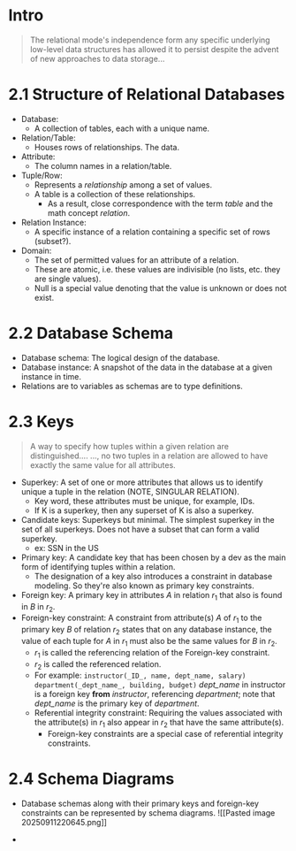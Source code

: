 # Intro
>The relational mode's independence form any specific underlying low-level data structures has allowed it to persist despite the advent of new approaches to data storage...
# 2.1 Structure of Relational Databases
- Database:
	-  A collection of tables, each with a unique name.
- Relation/Table:
	- Houses rows of relationships. The data.
- Attribute:
	- The column names in a relation/table.
- Tuple/Row:
	- Represents a *relationship* among a set of values.
	- A table is a collection of these relationships.
		- As a result, close correspondence with the term *table* and the math concept *relation*.
- Relation Instance:
	- A specific instance of a relation containing a specific set of rows (subset?).
- Domain:
	- The set of permitted values for an attribute of a relation.
	- These are atomic, i.e. these values are indivisible (no lists, etc. they are single values).
	- Null is a special value denoting that the value is unknown or does not exist.
# 2.2 Database Schema
- Database schema: The logical design of the database.
- Database instance: A snapshot of the data in the database at a given instance in time.
- Relations are to variables as schemas are to type definitions.
# 2.3 Keys
> A way to specify how tuples within a given relation are distinguished....
> ..., no two tuples in a relation are allowed to have exactly the same value for all attributes.
- Superkey: A set of one or more attributes that allows us to identify unique a tuple in the relation (NOTE, SINGULAR RELATION).
	- Key word, these attributes must be unique, for example, IDs.
	- If K is a superkey, then any superset of K is also a superkey.
- Candidate keys: Superkeys but minimal. The simplest superkey in the set of all superkeys. Does not have a subset that can form a valid superkey.
	- ex: SSN in the US
- Primary key: A candidate key that has been chosen by a dev as the main form of identifying tuples within a relation.
	- The designation of a key also introduces a constraint in database modeling. So they're also known as primary key constraints.
- Foreign key: A primary key in attributes $A$ in relation $r_1$ that also is found in $B$  in $r_2$. 
- Foreign-key constraint: A constraint from attribute(s) $A$ of $r_1$ to the primary key $B$ of relation $r_2$ states that on any database instance, the value of each tuple for $A$ in $r_1$ must also be the same values for $B$ in $r_2$.
	- $r_1$ is called the referencing relation of the Foreign-key constraint.
	- $r_2$ is called the referenced relation.
	- For example:
	  `instructor(_ID_, name, dept_name, salary)`
	  `department(_dept_name_, building, budget)`
	  _dept_name_ in instructor is a foreign key **from** _instructor_, referencing _department_; note that _dept_name_ is the primary key of _department_.
  - Referential integrity constraint: Requiring the values associated with the attribute(s) in $r_1$ also appear in $r_2$ that have the same attribute(s).
	  - Foreign-key constraints are a special case of referential integrity constraints.
# 2.4 Schema Diagrams
- Database schemas along with their primary keys and foreign-key constraints can be represented by schema diagrams.
![[Pasted image 20250911220645.png]]

- 